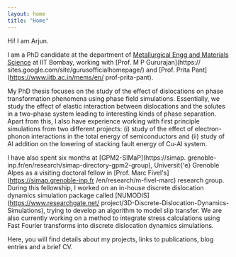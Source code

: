 ```yaml
---
layout: home
title: "Home"
---
```


Hi! I am Arjun. 

I am a PhD candidate at the department of
 [Metallurgical Engg and Materials Science](https://www.iitb.ac.in/mems/) 
at IIT Bombay, working with [Prof. M P Gururajan](https://
sites.google.com/site/gurusofficialhomepage/) 
and [Prof. Prita Pant](https://www.iitb.ac.in/mems/en/
prof-prita-pant). 

My PhD thesis focuses on the study of the effect of dislocations 
on phase transformation phenomena using phase field simulations. 
Essentially, we study the effect of elastic interaction 
between dislocations and the solutes in a two-phase system leading 
to interesting kinds of phase separation. Apart from this, I also 
have experience working with first principle simulations from 
two different projects: (i) study of the effect of electron-phonon 
interactions in the total energy of semiconductors and (ii) 
study of Al addition on the lowering of stacking fault energy of 
Cu-Al system. 

I have also spent six months at [GPM2-SIMaP](https://simap.
grenoble-inp.fr/en/research/simap-directory-gpm2-group), 
Universit\{'e} Grenoble Alpes as a visiting doctoral fellow 
in [Prof. Marc Fivel's](https://simap.grenoble-inp.fr
/en/research/m-fivel-marc) research group. During this 
fellowship, I worked on an in-house discrete dislocation 
dynamics simulation package called [NUMODIS](https://www.researchgate.net/
project/3D-Discrete-Dislocation-Dynamics-Simulations), 
trying to develop an algorithm to model slip transfer.
We are also currently working on a method to integrate 
stress calculations using Fast Fourier transforms into 
discrete dislocation dynamics simulations.

Here, you will find details about my projects, 
links to publications, blog entries and a brief CV.
